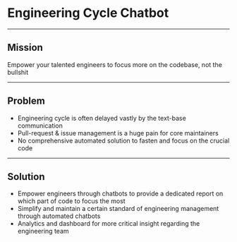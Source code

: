 # Engineering Cycle Chatbot

---

## Mission

Empower your talented engineers to focus more on the codebase, not the bullshit

---

## Problem

- Engineering cycle is often delayed vastly by the text-base communication
- Pull-request & issue management is a huge pain for core maintainers
- No comprehensive automated solution to fasten and focus on the crucial code

---

## Solution

- Empower engineers through chatbots to provide a dedicated report on which part of code to focus the most
- Simplify and maintain a certain standard of engineering management through automated chatbots
- Analytics and dashboard for more critical insight regarding the engineering team
